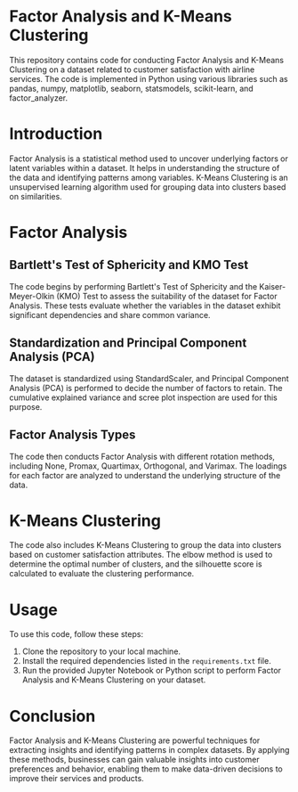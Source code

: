 # Factor Analysis and K-Means Clustering

This repository contains code for conducting Factor Analysis and K-Means Clustering on a dataset related to customer satisfaction with airline services. The code is implemented in Python using various libraries such as pandas, numpy, matplotlib, seaborn, statsmodels, scikit-learn, and factor_analyzer.

# Introduction
Factor Analysis is a statistical method used to uncover underlying factors or latent variables within a dataset. It helps in understanding the structure of the data and identifying patterns among variables. K-Means Clustering is an unsupervised learning algorithm used for grouping data into clusters based on similarities.

# Factor Analysis
## Bartlett's Test of Sphericity and KMO Test
The code begins by performing Bartlett's Test of Sphericity and the Kaiser-Meyer-Olkin (KMO) Test to assess the suitability of the dataset for Factor Analysis. These tests evaluate whether the variables in the dataset exhibit significant dependencies and share common variance.

## Standardization and Principal Component Analysis (PCA)
The dataset is standardized using StandardScaler, and Principal Component Analysis (PCA) is performed to decide the number of factors to retain. The cumulative explained variance and scree plot inspection are used for this purpose.

## Factor Analysis Types
The code then conducts Factor Analysis with different rotation methods, including None, Promax, Quartimax, Orthogonal, and Varimax. The loadings for each factor are analyzed to understand the underlying structure of the data.

# K-Means Clustering
The code also includes K-Means Clustering to group the data into clusters based on customer satisfaction attributes. The elbow method is used to determine the optimal number of clusters, and the silhouette score is calculated to evaluate the clustering performance.

# Usage
To use this code, follow these steps:
1. Clone the repository to your local machine.
2. Install the required dependencies listed in the `requirements.txt` file.
3. Run the provided Jupyter Notebook or Python script to perform Factor Analysis and K-Means Clustering on your dataset.

# Conclusion
Factor Analysis and K-Means Clustering are powerful techniques for extracting insights and identifying patterns in complex datasets. By applying these methods, businesses can gain valuable insights into customer preferences and behavior, enabling them to make data-driven decisions to improve their services and products.
